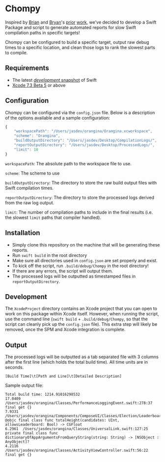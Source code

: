 # Chompy

Inspired by [Brian](https://twitter.com/brianmichel/) and [Bryan](https://twitter.com/irace/)'s [prior](https://github.com/brianmichel/Swift-Analysis-Workflow) [work](http://irace.me/swift-profiling), we've decided to develop a Swift Package and script to generate automated reports for slow Swift compilation paths in specific targets!

Chompy can be configured to build a specific target, output raw debug times to a specific location, and clean those logs to rank the slowest parts to compile.

## Requirements

- The latest [_development_ snapshot](https://swift.org/download/#latest-development-snapshots) of Swift 
- [Xcode 7.3 Beta 5](https://developer.apple.com/xcode/download/) or above

## Configuration

Chompy can be configured via the `config.json` file. Below is a description of the options available and a sample configuration:

```javascript
{
    "workspacePath": "/Users/jasdev/orangina/Orangina.xcworkspace",
    "scheme": "Orangina",
    "buildOutputDirectory": "/Users/jasdev/Desktop/CompilationLogs/",
    "reportOutputDirectory": "/Users/jasdev/Desktop/ProcessedLogs/",
    "limit": 10
}
```

`workspacePath`: The absolute path to the workspace file to use.

`scheme`: The scheme to use

`buildOutputDirectory`: The directory to store the raw build output files with Swift compilation times.

`reportOutputDirectory`: The directory to store the processed logs derived from the raw log output.

`limit`: The number of compilation paths to include in the final results (i.e. the slowest `limit` paths that compiler handled).

## Installation

- Simply clone this repository on the machine that will be generating these reports.
- Run `swift build` in the root directory
- Make sure all directories used in `config.json` are set properly and exist.
- To kick off the script, run `.build/debug/Chompy` in the root directory!
- If there are any errors, the script will output them.
- The processed logs will be outputted as timestamped files in `reportOutputDirectory`.

## Development

The `XcodeProject` directory contains an Xcode project that you can open to work on this package within Xcode itself. However, when running the script, use the command line (`swift build` + `.build/debug/Chompy`, so that the script can cleanly pick up the `config.json` file). This extra step will likely be removed, once the SPM and Xcode integration is complete.

## Output

The processed logs will be outputted as a tab separated file with 3 columns after the first line (which holds the total build time). All time units are in seconds.

`[Build Time]\t[Path and Line]\t[Detailed Description]`

Sample output file:

```
Total build time: 1214.91016298532
17.0409	/Users/jasdev/orangina/Classes/PerformanceLoggingEvent.swift:278:37	final get {}
7.9331	/Users/jasdev/orangina/Components/ComposeUI/Classes/Election/LeaderboardTableView.swift:71:17	@objc final class func totalHeight(candidates: UInt, allowsLeaderboard: Bool) -> CGFloat
6.2961	/Users/jasdev/orangina/Classes/UniversalLink.swift:127:25	private final class func dictionaryOfAppArgumentsFromQueryString(string: String) -> [NSObject : AnyObject]?
4.2116	/Users/jasdev/orangina/Classes/ActivityViewController.swift:56:22	final get {}
```